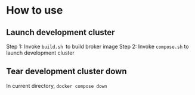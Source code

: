 # How to use

## Launch development cluster
Step 1: Invoke `build.sh `to build broker image
Step 2: Invoke `compose.sh` to launch development cluster 

## Tear development cluster down
In current directory, `docker compose down`